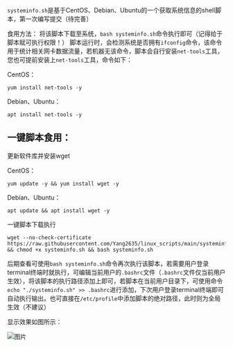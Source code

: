 
`systeminfo.sh`是基于CentOS、Debian、Ubuntu的一个获取系统信息的shell脚本，第一次编写提交（待完善）

食用方法：
将该脚本下载至系统，`bash systeminfo.sh`命令执行即可（记得给于脚本赋可执行权限！）
脚本运行时，会检测系统是否拥有`ifconfig`命令，该命令用于统计相关网卡数据流量，若机器无该命令，脚本会自行安装`net-tools`工具，您也可提前安装上`net-tools`工具，命令如下：

CentOS：
```shell
yum install net-tools -y
```

Debian、Ubuntu：
```shell
apt install net-tools -y
```
## 一键脚本食用：
更新软件库并安装wget

CentOS：
```shell
yum update -y && yum install wget -y
```
Debian、Ubuntu：
```shell
apt update && apt install wget -y
```

一键脚本下载执行
```shell
wget --no-check-certificate https://raw.githubusercontent.com/Yang2635/linux_scripts/main/systeminfo.sh && chmod +x systeminfo.sh && bash systeminfo.sh
```


后期查看可使用`bash systeminfo.sh`命令再次执行该脚本，若需要用户登录terminal终端时就执行，可编辑当前用户的`.bashrc`文件（`.bashrc`文件仅当前用户生效），将该脚本的执行路径添加上即可，若脚本在当前用户目录下，可使用命令`echo "./systeminfo.sh" >> .bashrc`进行添加，下次用户登录terminal终端即可自动执行输出。也可直接在`/etc/profile`中添加脚本的绝对路径，此时则为全局生效（不建议）

显示效果如图所示：

![图片](https://user-images.githubusercontent.com/60431848/111312569-61dea980-869a-11eb-923c-e602b895b888.png)

